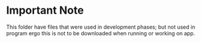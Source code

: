 # Important Note

This folder have files that were used in development phases; but not used in program ergo this is not to be downloaded when running or working on app. 
